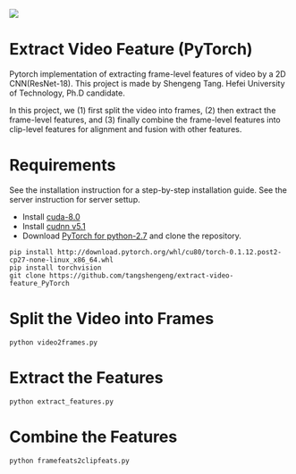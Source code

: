 ![](https://github.com/tangshengeng/extract-video-feature_PyTorch/blob/master/pytorch.png=500x)
# Extract Video Feature (PyTorch)
Pytorch implementation of extracting frame-level features of video by a 2D CNN(ResNet-18). This project is made by Shengeng Tang.
Hefei University of Technology, Ph.D candidate.

In this project, we (1) first split the video into frames, (2) then extract the frame-level features, and (3) finally combine the frame-level features into clip-level features for alignment and fusion with other features.

# Requirements
See the installation instruction for a step-by-step installation guide. See the server instruction for server settup.

* Install [cuda-8.0](https://developer.nvidia.com/cuda-downloads)
* Install [cudnn v5.1](https://developer.nvidia.com/cudnn)
* Download [PyTorch for python-2.7](https://pytorch.org/) and clone the repository.

```
pip install http://download.pytorch.org/whl/cu80/torch-0.1.12.post2-cp27-none-linux_x86_64.whl
pip install torchvision
git clone https://github.com/tangshengeng/extract-video-feature_PyTorch
```

# Split the Video into Frames
```
python video2frames.py
```
# Extract the Features
```
python extract_features.py
```
# Combine the Features
```
python framefeats2clipfeats.py
```
